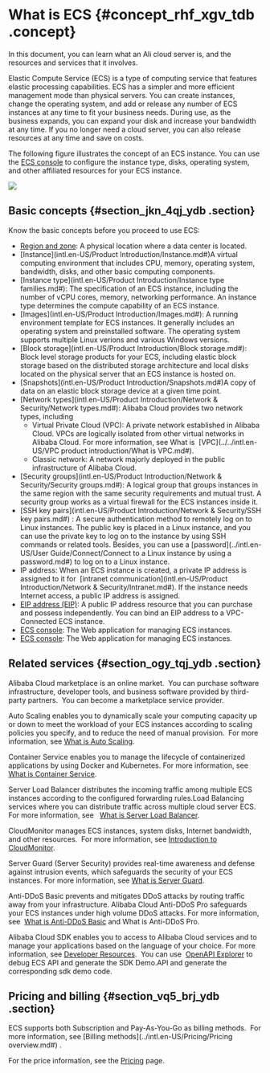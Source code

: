 # What is ECS {#concept_rhf_xgv_tdb .concept}

In this document, you can learn what an Ali cloud server is, and the resources and services that it involves.

Elastic Compute Service \(ECS\) is a type of computing service that features elastic processing capabilities. ECS has a simpler and more efficient management mode than physical servers. You can create instances, change the operating system, and add or release any number of ECS instances at any time to fit your business needs. During use, as the business expands, you can expand your disk and increase your bandwidth at any time. If you no longer need a cloud server, you can also release resources at any time and save on costs.

The following figure illustrates the concept of an ECS instance. You can use the [ECS console](https://ecs.console.aliyun.com/#/home) to configure the instance type, disks, operating system, and other affiliated resources for your ECS instance.

![](http://static-aliyun-doc.oss-cn-hangzhou.aliyuncs.com/assets/img/9543/4795_en-US.png)

## Basic concepts {#section_jkn_4qj_ydb .section}

Know the basic concepts before you proceed to use ECS:

-   [Region and zone](https://www.alibabacloud.com/help/doc-detail/40654.htm): A physical location where a data center is located.
-   [Instance](intl.en-US/Product Introduction/Instance.md#)A virtual computing environment that includes CPU, memory, operating system, bandwidth, disks, and other basic computing components.
-   [Instance type](intl.en-US/Product Introduction/Instance type families.md#): The specification of an ECS instance, including the number of vCPU cores, memory, networking performance. An instance type determines the compute capability of an ECS instance.
-   [Images](intl.en-US/Product Introduction/Images.md#): A running environment template for ECS instances. It generally includes an operating system and preinstalled software. The operating system supports multiple Linux verions and various Windows versions.
-   [Block storage](intl.en-US/Product Introduction/Block storage.md#): Block level storage products for your ECS, including elastic block storage based on the distributed storage architecture and local disks located on the physical server that an ECS instance is hosted on.
-   [Snapshots](intl.en-US/Product Introduction/Snapshots.md#)A copy of data on an elastic block storage device at a given time point.
-   [Network types](intl.en-US/Product Introduction/Network & Security/Network types.md#): Alibaba Cloud provides two network types, including
    -   Virtual Private Cloud \(VPC\): A private network established in Alibaba Cloud. VPCs are logically isolated from other virtual networks in Alibaba Cloud. For more information, see What is  [VPC](../../intl.en-US/VPC product introduction/What is VPC.md#).
    -   Classic network: A network majorly deployed in the public infrastructure of Alibaba Cloud.
-   [Security groups](intl.en-US/Product Introduction/Network & Security/Security groups.md#): A logical group that groups instances in the same region with the same security requirements and mutual trust. A security group works as a virtual firewall for the ECS instances inside it.
-   [SSH key pairs](intl.en-US/Product Introduction/Network & Security/SSH key pairs.md#) : A secure authentication method to remotely log on to Linux instances. The public key is placed in a Linux instance, and you can use the private key to log on to the instance by using SSH commands or related tools. Besides, you can use a [password](../intl.en-US/User Guide/Connect/Connect to a Linux instance by using a password.md#) to log on to a Linux instance.
-   IP address: When an ECS instance is created, a private IP address is assigned to it for  [intranet communication](intl.en-US/Product Introduction/Network & Security/Intranet.md#). If the instance needs Internet access, a public IP address is assigned.
-   [EIP address \(EIP\)](https://help.aliyun.com/product/61789.html): A public IP address resource that you can purchase and possess independently. You can bind an EIP address to a VPC-Connected ECS instance.
-   [ECS console](https://ecs.console.aliyun.com/#/home): The Web application for managing ECS instances.
-   [ECS console](https://partners-intl.console.aliyun.com/#/ecs): The Web application for managing ECS instances.

## Related services {#section_ogy_tqj_ydb .section}

Alibaba Cloud marketplace is an online market.  You can purchase software infrastructure, developer tools, and business software provided by third-party partners.  You can become a marketplace service provider. 

Auto Scaling enables you to dynamically scale your computing capacity up or down to meet the workload of your ECS instances according to scaling policies you specify, and to reduce the need of manual provision.  For more information, see [What is Auto Scaling](https://www.alibabacloud.com/help/zh/product/25855.htm).

Container Service enables you to manage the lifecycle of containerized applications by using Docker and Kubernetes. For more information, see  [What is Container Service](https://www.alibabacloud.com/help/zh/product/25972.htm).

Server Load Balancer distributes the incoming traffic among multiple ECS instances according to the configured forwarding rules.Load Balancing services where you can distribute traffic across multiple cloud server ECS. For more information, see   [What is Server Load Balancer](https://www.alibabacloud.com/help/zh/product/27537.htm).

CloudMonitor manages ECS instances, system disks, Internet bandwidth, and other resources.  For more information, see [Introduction to CloudMonitor](https://www.alibabacloud.com/help/zh/product/28572.htm).

Server Guard \(Server Security\) provides real-time awareness and defense against intrusion events, which safeguards the security of your ECS instances. For more information, see [What is Server Guard](https://www.alibabacloud.com/help/zh/product/28449.htm).

Anti-DDoS Basic prevents and mitigates DDoS attacks by routing traffic away from your infrastructure. Alibaba Cloud Anti-DDoS Pro safeguards your ECS instances under high volume DDoS attacks. For more information, see  [What is Anti-DDoS Basic](https://www.alibabacloud.com/help/zh/product/28461.htm) and What is Anti-DDoS Pro.

Alibaba Cloud SDK enables you to access to Alibaba Cloud services and to manage your applications based on the language of your choice. For more information, see [Developer Resources](https://www.alibabacloud.com/zh/support/developer-resources).  You can use  [OpenAPI Explorer](https://api.aliyun.com/) to debug ECS API and generate the SDK Demo.API and generate the corresponding sdk demo code.

## Pricing and billing {#section_vq5_brj_ydb .section}

ECS supports both Subscription and Pay-As-You-Go as billing methods.  For more information, see [Billing methods](../intl.en-US/Pricing/Pricing overview.md#) .

For the price information, see the [Pricing](https://www.alibabacloud.com/zh/product/ecs) page.

